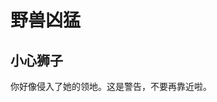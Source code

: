 <!-- 
background_img:images/20130110075340989.jpg
layout:cover_1
-->

# 野兽凶猛

## 小心狮子

你好像侵入了她的领地。这是警告，不要再靠近啦。